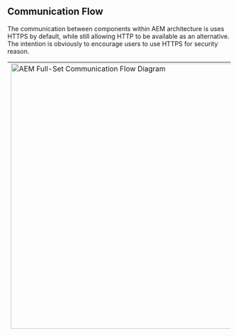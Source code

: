 Communication Flow
------------------

The communication between components within AEM architecture is uses HTTPS by default, while still allowing HTTP to be available as an alternative. The intention is obviously to encourage users to use HTTPS for security reason.

<table>
<tr>
<td valign="top">
<img width="600" alt="AEM Full-Set Communication Flow Diagram" src="https://raw.githubusercontent.com/shinesolutions/aem-aws-stack-builder/master/docs/communication-flow-full-set.png"/>
</td>
<td valign="top">
<ol>
<li>
<strong>From Site Visitor to  Publish-Dispatcher ELB</strong>
<p>Site visitor can connect to Publish-Dispatcher ELB via HTTPS on port 443. Alternatively, HTTP on port 80 is also available.</p>
<p>However, most users often have a layer (e.g. CDN/routing) sitting in front of the AEM architecture, which connects to AEM Publish-Dispatcher ELB only via HTTPS.</p>
</li>
<li>
<strong>From Publish-Dispatcher ELB to Publish-Dispatcher EC2 instance</strong>
<p>Publish-Dispatcher ELB connects to Publish-Dispatcher EC2 instance via HTTPS on port 443, and HTTP on port 80.</p>
<p>Publish-Dispatcher ELB health monitoring checks Publish-Dispatcher EC2 instance only via HTTPS on port 443, at path <code>/system/health?tags=shallow</code> .</p>
</li>
<li>
<strong>From Publish-Dispatcher EC2 instance to Publish EC2 instance</strong>
<p>AEM Publish-Dispatcher is configured to point to AEM Publish as its farm's website render via HTTPS on port 5433 with <code>secure</code> setting enabled.</p>
<strong>From Publish EC2 instance to Publish-Dispatcher EC2 instance</strong>
<p>AEM Publish is configured with a flush agent that points to AEM Publish-Dispatcher via HTTPS on port 443.</p>
</li>
<li>
<strong>From Author-Primary EC2 instance to Publish EC2 instance</strong>
<p>AEM Author is configured with replication agent that points AEM Publish via HTTPS on port 5433.</p>
</li>
<li>
<strong>From Author-Primary EC2 instance to Author-Standby EC2 instance</strong>
<p>Author-Standby is configured with <pre>primary.host</pre> pointing to Author-Primary. Data synchronisation is run through port 8023, with <pre>secure</pre> option currently set to false.</p>
</li>
<li>
<strong>From Author ELB to Author-Primary EC2 instance</strong>
<p>Author ELB connects to Author-Primary EC2 instance via HTTPS on port 5432, and HTTP on port 4502.</p>
<p>Author ELB health monitoring checks Author-Primary EC2 instance only via HTTPS on port 5432, at path <code>/system/health?tags=shallow</code> .</p>
</li>
<li>
<strong>From Author-Dispatcher EC2 instance to Author ELB</strong>
<p>AEM Author-Dispatcher is configured to point to AEM Author ELB as its farm's website render via HTTPS on port 443 with <code>secure</code> setting enabled.</p>
</li>
<li>
<strong>From Author-Dispatcher ELB to Author-Dispatcher EC2 instance</strong>
<p>Author-Dispatcher ELB connects to Author-Dispatcher EC2 instance via HTTPS on port 443, and HTTP on port 80.</p>
<p>Author-Dispatcher ELB health monitoring checks Author-Dispatcher EC2 instance only via HTTPS on port 443, at path <code>/system/health?tags=shallow</code> .</p>
</li>
<li>
<strong>From Content Author to Author-Dispatcher ELB</strong>
<p>Site visitor can connect to Author-Dispatcher ELB via HTTPS on port 443. Alternatively, HTTP on port 80 is also available.</p>
<p>However, most users often have a layer (e.g. routing via a reverse proxy) sitting in front of the AEM architecture, which connects to AEM Author-Dispatcher ELB only via HTTPS.</p>
</li>
</ol>
</td>
</tr>
</table>
